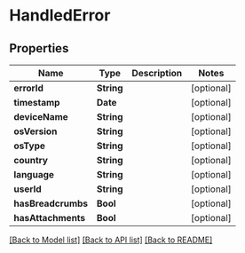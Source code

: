 # HandledError

## Properties
Name | Type | Description | Notes
------------ | ------------- | ------------- | -------------
**errorId** | **String** |  | [optional] 
**timestamp** | **Date** |  | [optional] 
**deviceName** | **String** |  | [optional] 
**osVersion** | **String** |  | [optional] 
**osType** | **String** |  | [optional] 
**country** | **String** |  | [optional] 
**language** | **String** |  | [optional] 
**userId** | **String** |  | [optional] 
**hasBreadcrumbs** | **Bool** |  | [optional] 
**hasAttachments** | **Bool** |  | [optional] 

[[Back to Model list]](../README.md#documentation-for-models) [[Back to API list]](../README.md#documentation-for-api-endpoints) [[Back to README]](../README.md)


